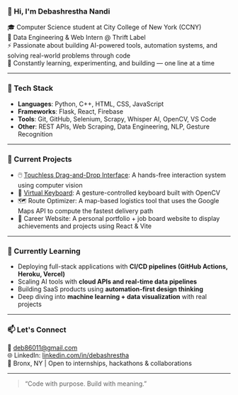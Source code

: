 ### 👋 Hi, I'm Debashrestha Nandi

🎓 Computer Science student at City College of New York (CCNY)  
💼 Data Engineering & Web Intern @ Thrift Label  
⚡ Passionate about building AI-powered tools, automation systems, and solving real-world problems through code  
🌱 Constantly learning, experimenting, and building — one line at a time  

---

### 🧠 Tech Stack

- **Languages**: Python, C++, HTML, CSS, JavaScript  
- **Frameworks**: Flask, React, Firebase  
- **Tools**: Git, GitHub, Selenium, Scrapy, Whisper AI, OpenCV, VS Code  
- **Other**: REST APIs, Web Scraping, Data Engineering, NLP, Gesture Recognition  

---

### 🔭 Current Projects

- 🖱️ [Touchless Drag-and-Drop Interface](https://github.com/undsiputed/Touchless-Drag-and-Drop-Interface): A hands-free interaction system using computer vision  
- 🎹 [Virtual Keyboard](https://github.com/undsiputed/Virtual-Keyboard): A gesture-controlled keyboard built with OpenCV  
- 🗺️ Route Optimizer: A map-based logistics tool that uses the Google Maps API to compute the fastest delivery path  
- 💼 Career Website: A personal portfolio + job board website to display achievements and projects using React & Vite  

---

### 🚀 Currently Learning

- Deploying full-stack applications with **CI/CD pipelines (GitHub Actions, Heroku, Vercel)**  
- Scaling AI tools with **cloud APIs and real-time data pipelines**  
- Building SaaS products using **automation-first design thinking**  
- Deep diving into **machine learning + data visualization** with real projects

---

### 📫 Let's Connect

📧 deb86011@gmail.com  
🌐 LinkedIn: [linkedin.com/in/debashrestha](https://linkedin.com/in/debashrestha)  
📍 Bronx, NY | Open to internships, hackathons & collaborations  

---

> “Code with purpose. Build with meaning.”

